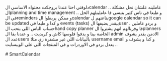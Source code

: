دلوقتي احنا عندنا بروجكت محتواه الاساسي الcalendar .. عاملينه علشان نحل مشكلة الplanning and time management .. و طبعا في ناس كتير بتنسي فا عاملينلهم الحل في الreminders و ممكن يربطوا الcalendar بتاعتهم لgoogle calendar so it can be updated و كدا و طبعا في events (tasks) بيقدر يضيفها الuser .
و بردو عاملين حساب الناس اللي بتحب الhand copy planner 
فا وفرنالهم انهم يشتروا الplanners الخاصة بينا و يدفوا فلوسها كاش و كريديت .. 
و عندنا بقا ال admin 
الادمن يقدر يشوف عدد الusers بالبيانات اللي غير مشفرة زي مثلا username email و كدا و يشوف و يعدل بردو في الاوردرات و في المنتجات اللي علي الويبسايت ..

#   S m a r t C a l e n d a r  
 